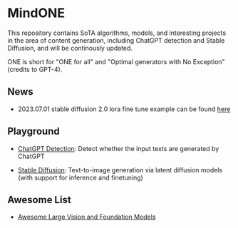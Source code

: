 # MindONE

This repository contains SoTA algorithms, models, and interesting projects in the area of content generation, including ChatGPT detection and Stable Diffusion, and will be continously updated.

ONE is short for "ONE for all" and "Optimal generators with No Exception" (credits to GPT-4).
## News
- 2023.07.01 stable diffusion 2.0 lora fine tune example can be found [here](https://github.com/mindspore-lab/mindone/blob/master/examples/stable_diffusion_v2/lora_finetune.md)

## Playground

- [ChatGPT Detection](examples/detect_chatgpt): Detect whether the input texts are generated by ChatGPT

- [Stable Diffusion](examples/stable_diffusion_v2): Text-to-image generation via latent diffusion models (with support for inference and finetuning)

## Awesome List

- [Awesome Large Vision and Foundation Models](awesome_vision.md)
